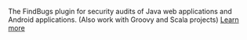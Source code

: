 The FindBugs plugin for security audits of Java web applications and Android applications. (Also work with Groovy and Scala projects) [Learn more](http://find-sec-bugs.github.io/)
